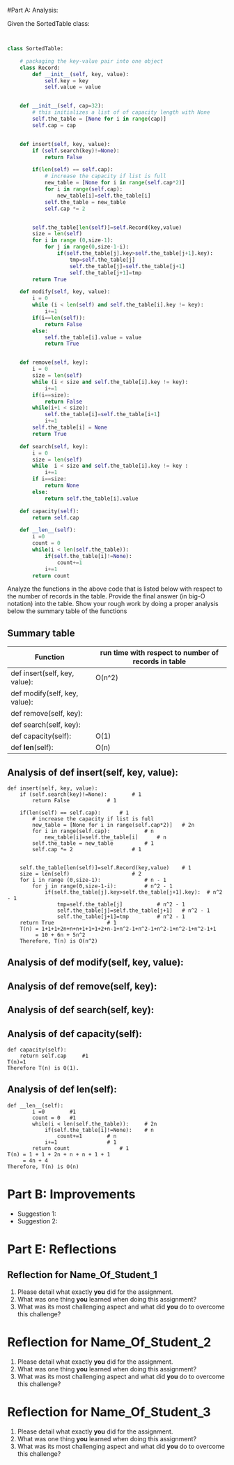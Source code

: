 #Part A: Analysis:

Given the SortedTable class:
```python


class SortedTable:

	# packaging the key-value pair into one object
	class Record:
		def __init__(self, key, value):
			self.key = key
			self.value = value


	def __init__(self, cap=32):
		# this initializes a list of of capacity length with None
		self.the_table = [None for i in range(cap)]
		self.cap = cap


	def insert(self, key, value):
		if (self.search(key)!=None):
			return False

		if(len(self) == self.cap):
			# increase the capacity if list is full
			new_table = [None for i in range(self.cap*2)]
			for i in range(self.cap):
				new_table[i]=self.the_table[i]
			self.the_table = new_table
			self.cap *= 2


		self.the_table[len(self)]=self.Record(key,value)
		size = len(self)
		for i in range (0,size-1):
			for j in range(0,size-1-i):
				if(self.the_table[j].key>self.the_table[j+1].key):
					tmp=self.the_table[j]
					self.the_table[j]=self.the_table[j+1]
					self.the_table[j+1]=tmp
		return True

	def modify(self, key, value):
		i = 0
		while (i < len(self) and self.the_table[i].key != key):
			i+=1
		if(i==len(self)):
			return False
		else:
			self.the_table[i].value = value
			return True


	def remove(self, key):
		i = 0
		size = len(self)
		while (i < size and self.the_table[i].key != key):
			i+=1
		if(i==size):
			return False
		while(i+1 < size):
			self.the_table[i]=self.the_table[i+1]
			i+=1
		self.the_table[i] = None
		return True

	def search(self, key):
		i = 0
		size = len(self)
		while  i < size and self.the_table[i].key != key :
			i+=1
		if i==size:
			return None
		else:
			return self.the_table[i].value

	def capacity(self):
		return self.cap

	def __len__(self):
		i =0
		count = 0
		while(i < len(self.the_table)):
			if(self.the_table[i]!=None):
				count+=1
			i+=1
		return count


```
Analyze the functions in the above code that is listed below with respect to the number of records in the table.  Provide the final answer (in big-O notation) into the table.  Show your rough work by doing a proper analysis below the summary table of the functions

## Summary table

| Function | run time with respect to number of records in table | 
|---|---|
|def insert(self, key, value):| O(n^2) |
|def modify(self, key, value):| |
|def remove(self, key):| |
|def search(self, key):| |
|def capacity(self):| O(1) |
|def __len__(self):| O(n) |

## Analysis of 	def insert(self, key, value):
	def insert(self, key, value):
		if (self.search(key)!=None):		# 1
			return False			# 1

		if(len(self) == self.cap):		# 1
			# increase the capacity if list is full
			new_table = [None for i in range(self.cap*2)]	# 2n
			for i in range(self.cap):			# n
				new_table[i]=self.the_table[i]		# n
			self.the_table = new_table			# 1
			self.cap *= 2					# 1


		self.the_table[len(self)]=self.Record(key,value)	# 1
		size = len(self)					# 2
		for i in range (0,size-1):				# n - 1
			for j in range(0,size-1-i):			# n^2 - 1
				if(self.the_table[j].key>self.the_table[j+1].key):	# n^2 - 1
					tmp=self.the_table[j]			# n^2 - 1
					self.the_table[j]=self.the_table[j+1]	# n^2 - 1
					self.the_table[j+1]=tmp			# n^2 - 1
		return True					# 1
		T(n) = 1+1+1+2n+n+n+1+1+1+2+n-1+n^2-1+n^2-1+n^2-1+n^2-1+n^2-1+1
		     = 10 + 6n + 5n^2
		Therefore, T(n) is O(n^2)


## Analysis of def modify(self, key, value):


## Analysis of def remove(self, key):


## Analysis of def search(self, key):


## Analysis of def capacity(self):
	def capacity(self):	
		return self.cap		#1
	T(n)=1
	Therefore T(n) is O(1).
 
## Analysis of def __len__(self):
	def __len__(self):
			i =0		#1
			count = 0	#1
			while(i < len(self.the_table)):		# 2n
				if(self.the_table[i]!=None):	# n
					count+=1		# n
				i+=1				# 1				
			return count				# 1
	T(n) = 1 + 1 + 2n + n + n + 1 + 1
	     = 4n + 4
	Therefore, T(n) is O(n)
	
# Part B: Improvements

* Suggestion 1:
* Suggestion 2:


# Part E: Reflections


## Reflection for Name_Of_Student_1

1. Please detail what exactly **you** did for the assignment.
2. What was one thing **you** learned when doing this assignment?
3. What was its most challenging aspect and what did **you** do to overcome this challenge?



# Reflection for Name_Of_Student_2

1. Please detail what exactly **you** did for the assignment.
2. What was one thing **you** learned when doing this assignment?
3. What was its most challenging aspect and what did **you** do to overcome this challenge?



# Reflection for Name_Of_Student_3

1. Please detail what exactly **you** did for the assignment.
2. What was one thing **you** learned when doing this assignment?
3. What was its most challenging aspect and what did **you** do to overcome this challenge?








